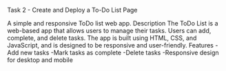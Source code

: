 Task 2 - Create and Deploy a To-Do List Page

A simple and responsive ToDo list web app.
Description
The ToDo List is a web-based app that allows users to manage their tasks. Users can add, complete, and delete tasks.
The app is built using HTML, CSS, and JavaScript, and is designed to be responsive and user-friendly.
Features
-Add new tasks
-Mark tasks as complete
-Delete tasks
-Responsive design for desktop and mobile
